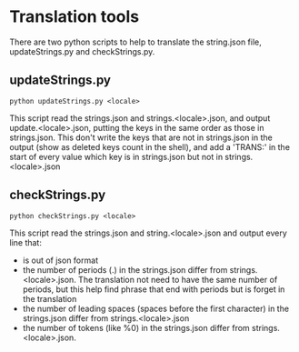 # Translation tools

There are two python scripts to help to translate the string.json file, updateStrings<span></span>.py and checkStrings<span></span>.py.

## updateStrings.py

```shell
python updateStrings.py <locale>
```

This script read the strings.json and strings.\<locale\>.json, and output update.\<locale\>.json, putting the keys in the same order as those in strings.json. This don't write the keys that are not in strings.json in the output (show as deleted keys count in the shell), and add a 'TRANS:' in the start of every value which key is in strings.json but not in strings.\<locale\>.json

## checkStrings.py

```shell
python checkStrings.py <locale>
```
This script read the strings.json and string.\<locale\>.json and output every line that:
- is out of json format
- the number of periods (.) in the strings.json differ from strings.\<locale\>.json. The translation not need to have the same number of periods, but this help find phrase that end with periods but is forget in the translation
- the number of leading spaces (spaces before the first character) in the strings.json differ from strings.\<locale\>.json
- the number of tokens (like %0) in the strings.json differ from strings.\<locale\>.json.